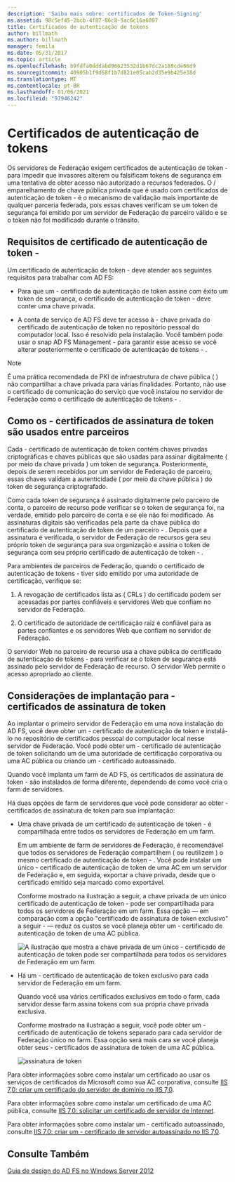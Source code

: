 ```yaml
---
description: 'Saiba mais sobre: certificados de Token-Signing'
ms.assetid: 98c5ef45-2bcb-4f87-86c8-5ac6c16a6097
title: Certificados de autenticação de tokens
author: billmath
ms.author: billmath
manager: femila
ms.date: 05/31/2017
ms.topic: article
ms.openlocfilehash: b9fdfa0dddabd96623532d1b67dc2a189cde66d9
ms.sourcegitcommit: 40905b1f9d68f1b7d821e05cab2d35e9b425e38d
ms.translationtype: MT
ms.contentlocale: pt-BR
ms.lasthandoff: 01/06/2021
ms.locfileid: "97946242"
---
```

# <a name="token-signing-certificates"></a>Certificados de autenticação de tokens

Os servidores de Federação exigem certificados de autenticação de token \- para impedir que invasores alterem ou falsificam tokens de segurança em uma tentativa de obter acesso não autorizado a recursos federados. O \/ emparelhamento de chave pública privada que é usado com certificados de autenticação de token \- é o mecanismo de validação mais importante de qualquer parceria federada, pois essas chaves verificam se um token de segurança foi emitido por um servidor de Federação de parceiro válido e se o token não foi modificado durante o trânsito.

## <a name="token-signing-certificate-requirements"></a>Requisitos de certificado de autenticação de token \-
Um certificado de autenticação de token \- deve atender aos seguintes requisitos para trabalhar com AD FS:

-   Para que um \- certificado de autenticação de token assine com êxito um token de segurança, o certificado de autenticação de token \- deve conter uma chave privada.

-   A conta de serviço de AD FS deve ter acesso à \- chave privada do certificado de autenticação de token no repositório pessoal do computador local. Isso é resolvido pela instalação. Você também pode usar o snap AD FS Management \- para garantir esse acesso se você alterar posteriormente o certificado de autenticação de tokens \- .

> [!NOTE]
> É uma prática recomendada de PKI de infraestrutura de chave pública \( \) não compartilhar a chave privada para várias finalidades. Portanto, não use o certificado de comunicação do serviço que você instalou no servidor de Federação como o certificado de autenticação de tokens \- .

## <a name="how-token-signing-certificates-are-used-across-partners"></a>Como os \- certificados de assinatura de token são usados entre parceiros
Cada \- certificado de autenticação de token contém chaves privadas criptográficas e chaves públicas que são usadas para assinar digitalmente \( por meio da chave privada \) um token de segurança. Posteriormente, depois de serem recebidos por um servidor de Federação de parceiro, essas chaves validam a autenticidade \( por meio da chave pública \) do token de segurança criptografado.

Como cada token de segurança é assinado digitalmente pelo parceiro de conta, o parceiro de recurso pode verificar se o token de segurança foi, na verdade, emitido pelo parceiro de conta e se ele não foi modificado. As assinaturas digitais são verificadas pela parte da chave pública do certificado de autenticação de token de um parceiro \- . Depois que a assinatura é verificada, o servidor de Federação de recursos gera seu próprio token de segurança para sua organização e assina o token de segurança com seu próprio certificado de autenticação de token \- .

Para ambientes de parceiros de Federação, quando o certificado de autenticação de tokens \- tiver sido emitido por uma autoridade de certificação, verifique se:

1.  A revogação de certificados lista as \( CRLs \) do certificado podem ser acessadas por partes confiáveis e servidores Web que confiam no servidor de Federação.

2.  O certificado de autoridade de certificação raiz é confiável para as partes confiantes e os servidores Web que confiam no servidor de Federação.

O servidor Web no parceiro de recurso usa a chave pública do certificado de autenticação de tokens \- para verificar se o token de segurança está assinado pelo servidor de Federação de recurso. O servidor Web permite o acesso apropriado ao cliente.

## <a name="deployment-considerations-for-token-signing-certificates"></a>Considerações de implantação para \- certificados de assinatura de token
Ao implantar o primeiro servidor de Federação em uma nova instalação do AD FS, você deve obter um \- certificado de autenticação de token e instalá-lo no repositório de certificados pessoal do computador local nesse servidor de Federação. Você pode obter um \- certificado de autenticação de token solicitando um de uma autoridade de certificação corporativa ou uma AC pública ou criando um \- certificado autoassinado.

Quando você implanta um farm de AD FS, os certificados de assinatura de token \- são instalados de forma diferente, dependendo de como você cria o farm de servidores.

Há duas opções de farm de servidores que você pode considerar ao obter \- certificados de assinatura de token para sua implantação:

-   Uma chave privada de um certificado de autenticação de token \- é compartilhada entre todos os servidores de Federação em um farm.

    Em um ambiente de farm de servidores de Federação, é recomendável que todos os servidores de Federação compartilhem \( ou reutilizem \) o mesmo certificado de autenticação de token \- . Você pode instalar um único \- certificado de autenticação de token de uma AC em um servidor de Federação e, em seguida, exportar a chave privada, desde que o certificado emitido seja marcado como exportável.

    Conforme mostrado na ilustração a seguir, a chave privada de um único certificado de autenticação de token \- pode ser compartilhada para todos os servidores de Federação em um farm. Essa opção — em comparação com a opção "certificado de assinatura de token exclusivo" a seguir \- — reduz os custos se você planeja obter um \- certificado de autenticação de token de uma AC pública.

    ![A ilustração que mostra a chave privada de um único \- certificado de autenticação de token pode ser compartilhada para todos os servidores de Federação em um farm.](media/adfs2_fedserver_certstory_3.gif)

-   Há um \- certificado de autenticação de token exclusivo para cada servidor de Federação em um farm.

    Quando você usa vários certificados exclusivos em todo o farm, cada servidor desse farm assina tokens com sua própria chave privada exclusiva.

    Conforme mostrado na ilustração a seguir, você pode obter um \- certificado de autenticação de tokens separado para cada servidor de Federação único no farm. Essa opção será mais cara se você planeja obter seus \- certificados de assinatura de token de uma AC pública.

    ![assinatura de token](media/adfs2_fedserver_certstory_4.gif)

Para obter informações sobre como instalar um certificado ao usar os serviços de certificados da Microsoft como sua AC corporativa, consulte [IIS 7,0: criar um certificado do servidor de domínio no IIS 7,0](https://go.microsoft.com/fwlink/?LinkId=108548).

Para obter informações sobre como instalar um certificado de uma AC pública, consulte [IIS 7,0: solicitar um certificado de servidor de Internet](https://go.microsoft.com/fwlink/?LinkId=108549).

Para obter informações sobre como instalar um \- certificado autoassinado, consulte [IIS 7,0: criar um \- certificado de servidor autoassinado no IIS 7,0](https://go.microsoft.com/fwlink/?LinkID=108271).

## <a name="see-also"></a>Consulte Também
[Guia de design do AD FS no Windows Server 2012](AD-FS-Design-Guide-in-Windows-Server-2012.md)

